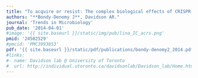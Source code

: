 ```yaml
---
title: "To acquire or resist: The complex biological effects of CRISPR-Cas systems"
authors: "**Bondy-Denomy J**, Davidson AR."
journal: 'Trends in Microbiology'
pub_date: '2014-04-01'
#image: '{{ site.baseurl }}/static/img/pub/lina_IC_acrs.png'
pmid: '24582529'
#pmcid: 'PMC3993853'
pdf: '{{ site.baseurl }}/static/pdf/publications/bondy-denomy2_2014.pdf'
#links:
#- name: Davidson lab @ University of Toronto
#  url: http://individual.utoronto.ca/davidsonlab/Davidson_lab/Home.html
---
```

